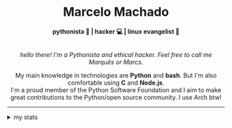 <h1 align="center"> Marcelo Machado </h1> <!-- <img src="https://tryhackme-badges.s3.amazonaws.com/mmaachado.png" alt="TryHackMe"> -->
    
<div align="center">
<b>pythonista 🐍 | hacker 💻 | linux evangelist 🐧</b>
<br>
<br>

<i>hello there! I'm a Pythonista and ethical hacker. Feel free to call me Marquês or Marcs.</i>

<p>

My main knowledge in technologies are **Python** and **bash**. But I'm also comfortable using **C** and **Node.js**. <br/>
I'm a proud member of the Python Software Foundation and I aim to make great contributions to the Python/open source community. I use Arch btw!
</p>

</div>

---

<details closed>    
<summary>my stats</summary>

<!--START_SECTION:waka-->
**I'm an Early 🐤** 

```text
🌞 Morning    55 commits     ████░░░░░░░░░░░░░░░░░░░░░   15.71% 
🌆 Daytime    141 commits    ██████████░░░░░░░░░░░░░░░   40.29% 
🌃 Evening    141 commits    ██████████░░░░░░░░░░░░░░░   40.29% 
🌙 Night      13 commits     █░░░░░░░░░░░░░░░░░░░░░░░░   3.71%

```


📊 **This Week I Spent My Time On** 

```text
⌚︎ Time Zone: America/Sao_Paulo

💬 Programming Languages: 
Markdown                 5 hrs 6 mins        █████████████░░░░░░░░░░░░   52.51% 
JSON                     1 hr 22 mins        ███░░░░░░░░░░░░░░░░░░░░░░   14.14% 
Assembly                 1 hr 6 mins         ██░░░░░░░░░░░░░░░░░░░░░░░   11.38% 
HTML                     40 mins             █░░░░░░░░░░░░░░░░░░░░░░░░   7.03% 
TypeScript               25 mins             █░░░░░░░░░░░░░░░░░░░░░░░░   4.33%

🔥 Editors: 
Zed                      4 hrs 4 mins        ██████████░░░░░░░░░░░░░░░   41.86% 
VS Code                  3 hrs 56 mins       ██████████░░░░░░░░░░░░░░░   40.58% 
Obsidian                 1 hr 42 mins        ████░░░░░░░░░░░░░░░░░░░░░   17.56%

💻 Operating System: 
Linux                    5 hrs 21 mins       █████████████░░░░░░░░░░░░   55.18% 
Windows                  4 hrs 21 mins       ███████████░░░░░░░░░░░░░░   44.82%

```


 Last Updated on 17/07/2025
<!--END_SECTION:waka-->

<!-- <div>
        <a target="_blank" rel="noopener noreferrer" href="https://github.com/mmaachado?tab=repositories"><img src="https://github-readme-stats.vercel.app/api/top-langs/?username=mmaachado&hide=html,css,swift,ruby&langs_count=6&hide_border=true&layout=compact&show_icons=true&line_height=10&theme=transparent&title_color=4a86d1&custom_title=favourite%20languages"
       alt="most used languages" align="right"></a>
     <a target="_blank" rel="noopener noreferrer" href="https://wakatime.com/@mmachado"><img width="400rem" src="https://github-readme-stats.vercel.app/api/wakatime?username=mmachado&theme=transparent&hide_border=true&hide=markdown,html,css,text,other,yaml,json,prolog,dart,docker,xml,gitconfig,TSQL&hide_title=true&line_height=50&langs_count=4&layout=default" alt="wakatime stats" align="left" /></a> 
        

</div>

 <img src="https://raw.githubusercontent.com/MicaelliMedeiros/micaellimedeiros/master/image/computer-illustration.png" min-width="400px" max-width="400px" width="400px" align="right" alt="computer-illustration.png"> -->
<!-- [![Buy me a coffee](https://img.shields.io/badge/Buy%20Me%20a%20Coffee-ffdd00?style=for-the-badge&logo=buy-me-a-coffee&logoColor=black)](https://www.buymeacoffee.com/anticodingclub) -->

</details>
